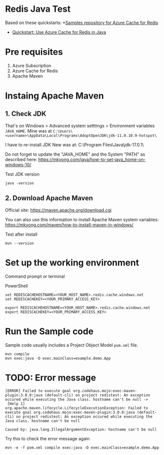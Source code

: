 # Redis Java Test

Based on these quickstarts: 
*[Samples repository for Azure Cache for Redis](https://github.com/Azure-Samples/azure-cache-redis-samples/tree/main/quickstart/java)
* [Quickstart: Use Azure Cache for Redis in Java](https://docs.microsoft.com/en-us/azure/azure-cache-for-redis/cache-java-get-started)

# Pre requisites

1. Azure Subscription
2. Azure Cache for Redis
3. Apache Maven

# Instaing Apache Maven

## 1. Check JDK

That's on Windows > Advanced system setttings > Environment variables ``JAVA_HOME``. Mine was at ``C:\Users\<username>\AppData\Local\Programs\AdoptOpenJDK\jdk-11.0.10.9-hotspot\``

I have to re-install JDK
New was at: C:\Program Files\Java\jdk-17.0.1\

Do not forget to update the "JAVA_HOME" and the System "PATH" as described here: https://mkyong.com/java/how-to-set-java_home-on-windows-10/

Test JDK version

```
java -version
```

## 2. Download Apache Maven

Official site: https://maven.apache.org/download.cgi

You can also use this information to install Apache Maven system variables: https://mkyong.com/maven/how-to-install-maven-in-windows/

Test after install

```
mvn --version
```

# Set up the working environment

Command prompt or terminal

PowerShell
```
set REDISCACHEHOSTNAME=<YOUR_HOST_NAME>.redis.cache.windows.net
set REDISCACHEKEY=<YOUR_PRIMARY_ACCESS_KEY>
```

```
export REDISCACHEHOSTNAME=<YOUR_HOST_NAME>.redis.cache.windows.net
export REDISCACHEKEY=<YOUR_PRIMARY_ACCESS_KEY>
```

# Run the Sample code

Sample code usually includes a Project Object Model ``pom.xml`` file.

```
mvn compile
mvn exec:java -D exec.mainClass=example.demo.App
```

# TODO: Error message

```
[ERROR] Failed to execute goal org.codehaus.mojo:exec-maven-plugin:3.0.0:java (default-cli) on project redistest: An exception occured while executing the Java class. hostname can't be null ->
 [Help 1]
org.apache.maven.lifecycle.LifecycleExecutionException: Failed to execute goal org.codehaus.mojo:exec-maven-plugin:3.0.0:java (default-cli) on project redistest: An exception occured while executing the Java class. hostname can't be null
```

```
Caused by: java.lang.IllegalArgumentException: hostname can't be null
```

Try this to check the error message again

```
mvn -e -f pom.xml compile exec:java -D exec.mainClass=example.demo.App
```